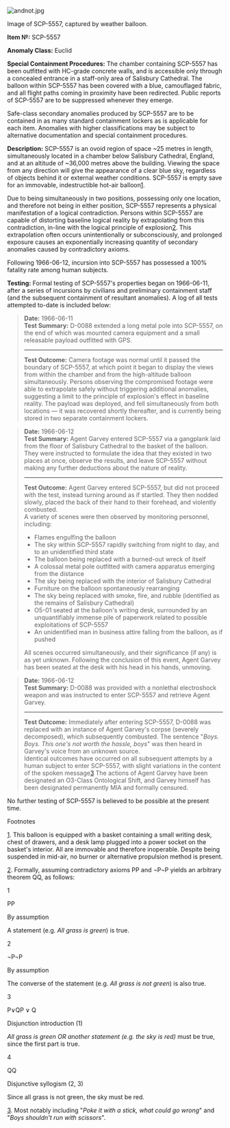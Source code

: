 ![andnot.jpg](http://scp-wiki.wdfiles.com/local--files/scp-5557/andnot.jpg)

Image of SCP-5557, captured by weather balloon.

**Item №:** SCP-5557

**Anomaly Class:** Euclid

**Special Containment Procedures:** The chamber containing SCP-5557 has been outfitted with HC-grade concrete walls, and is accessible only through a concealed entrance in a staff-only area of Salisbury Cathedral. The balloon within SCP-5557 has been covered with a blue, camouflaged fabric, and all flight paths coming in proximity have been redirected. Public reports of SCP-5557 are to be suppressed whenever they emerge.

Safe-class secondary anomalies produced by SCP-5557 are to be contained in as many standard containment lockers as is applicable for each item. Anomalies with higher classifications may be subject to alternative documentation and special containment procedures.

**Description:** SCP-5557 is an ovoid region of space ~25 metres in length, simultaneously located in a chamber below Salisbury Cathedral, England, and at an altitude of ~36,000 metres above the building. Viewing the space from any direction will give the appearance of a clear blue sky, regardless of objects behind it or external weather conditions. SCP-5557 is empty save for an immovable, indestructible hot-air balloon[1](javascript:;).

Due to being simultaneously in two positions, possessing only one location, and therefore not being in either position, SCP-5557 represents a physical manifestation of a logical contradiction. Persons within SCP-5557 are capable of distorting baseline logical reality by extrapolating from this contradiction, in-line with the logical principle of explosion[2](javascript:;). This extrapolation often occurs unintentionally or subconsciously, and prolonged exposure causes an exponentially increasing quantity of secondary anomalies caused by contradictory axioms.

Following 1966-06-12, incursion into SCP-5557 has possessed a 100% fatality rate among human subjects.

**Testing:** Formal testing of SCP-5557's properties began on 1966-06-11, after a series of incursions by civilians and preliminary containment staff (and the subsequent containment of resultant anomalies). A log of all tests attempted to-date is included below:

> **Date:** 1966-06-11  
> **Test Summary:** D-0088 extended a long metal pole into SCP-5557, on the end of which was mounted camera equipment and a small releasable payload outfitted with GPS.
> 
> * * *
> 
> **Test Outcome:** Camera footage was normal until it passed the boundary of SCP-5557, at which point it began to display the views from within the chamber and from the high-altitude balloon simultaneously. Persons observing the compromised footage were able to extrapolate safely without triggering additional anomalies, suggesting a limit to the principle of explosion's effect in baseline reality. The payload was deployed, and fell simultaneously from both locations — it was recovered shortly thereafter, and is currently being stored in two separate containment lockers.

> **Date:** 1966-06-12  
> **Test Summary:** Agent Garvey entered SCP-5557 via a gangplank laid from the floor of Salisbury Cathedral to the basket of the balloon. They were instructed to formulate the idea that they existed in two places at once, observe the results, and leave SCP-5557 without making any further deductions about the nature of reality.
> 
> * * *
> 
> **Test Outcome:** Agent Garvey entered SCP-5557, but did not proceed with the test, instead turning around as if startled. They then nodded slowly, placed the back of their hand to their forehead, and violently combusted.  
> A variety of scenes were then observed by monitoring personnel, including:
> 
> *   Flames engulfing the balloon
> *   The sky within SCP-5557 rapidly switching from night to day, and to an unidentified third state
> *   The balloon being replaced with a burned-out wreck of itself
> *   A colossal metal pole outfitted with camera apparatus emerging from the distance
> *   The sky being replaced with the interior of Salisbury Cathedral
> *   Furniture on the balloon spontaneously rearranging
> *   The sky being replaced with smoke, fire, and rubble (identified as the remains of Salisbury Cathedral)
> *   O5-01 seated at the balloon's writing desk, surrounded by an unquantifiably immense pile of paperwork related to possible exploitations of SCP-5557
> *   An unidentified man in business attire falling from the balloon, as if pushed
> 
> All scenes occurred simultaneously, and their significance (if any) is as yet unknown. Following the conclusion of this event, Agent Garvey has been seated at the desk with his head in his hands, unmoving.

> **Date:** 1966-06-12  
> **Test Summary:** D-0088 was provided with a nonlethal electroshock weapon and was instructed to enter SCP-5557 and retrieve Agent Garvey.
> 
> * * *
> 
> **Test Outcome:** Immediately after entering SCP-5557, D-0088 was replaced with an instance of Agent Garvey's corpse (severely decomposed), which subsequently combusted. The sentence "_Boys. Boys. This one's not worth the hassle, boys_" was then heard in Garvey's voice from an unknown source.  
> Identical outcomes have occurred on all subsequent attempts by a human subject to enter SCP-5557, with slight variations in the content of the spoken message[3](javascript:;) The actions of Agent Garvey have been designated an O3-Class Ontological Shift, and Garvey himself has been designated permanently MIA and formally censured.

No further testing of SCP-5557 is believed to be possible at the present time.

Footnotes

[1](javascript:;). This balloon is equipped with a basket containing a small writing desk, chest of drawers, and a desk lamp plugged into a power socket on the basket's interior. All are immovable and therefore inoperable. Despite being suspended in mid-air, no burner or alternative propulsion method is present.

[2](javascript:;). Formally, assuming contradictory axioms PP and ¬P¬P yields an arbitrary theorem QQ, as follows:  

1

PP

By assumption

A statement (e.g. _All grass is green_) is true.

2

¬P¬P

By assumption

The converse of the statement (e.g. _All grass is not green_) is also true.

3

P∨QP ∨ Q

Disjunction introduction (1)

_All grass is green OR another statement (e.g. the sky is red)_ must be true, since the first part is true.

4

QQ

Disjunctive syllogism (2, 3)

Since all grass is not green, the sky must be red.

[3](javascript:;). Most notably including "_Poke it with a stick, what could go wrong_" and "_Boys shouldn't run with scissors_".